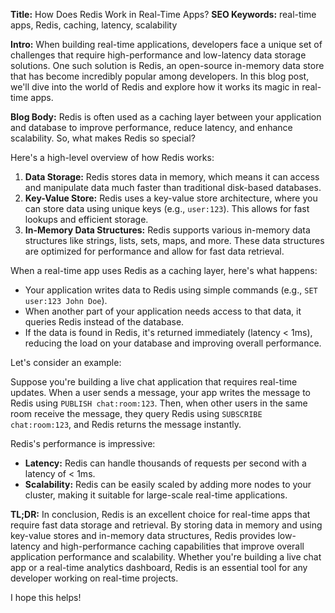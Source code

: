 **Title:** How Does Redis Work in Real-Time Apps?
**SEO Keywords:** real-time apps, Redis, caching, latency, scalability

**Intro:**
When building real-time applications, developers face a unique set of challenges that require high-performance and low-latency data storage solutions. One such solution is Redis, an open-source in-memory data store that has become incredibly popular among developers. In this blog post, we'll dive into the world of Redis and explore how it works its magic in real-time apps.

**Blog Body:**
Redis is often used as a caching layer between your application and database to improve performance, reduce latency, and enhance scalability. So, what makes Redis so special?

Here's a high-level overview of how Redis works:

1. **Data Storage:** Redis stores data in memory, which means it can access and manipulate data much faster than traditional disk-based databases.
2. **Key-Value Store:** Redis uses a key-value store architecture, where you can store data using unique keys (e.g., `user:123`). This allows for fast lookups and efficient storage.
3. **In-Memory Data Structures:** Redis supports various in-memory data structures like strings, lists, sets, maps, and more. These data structures are optimized for performance and allow for fast data retrieval.

When a real-time app uses Redis as a caching layer, here's what happens:

* Your application writes data to Redis using simple commands (e.g., `SET user:123 John Doe`).
* When another part of your application needs access to that data, it queries Redis instead of the database.
* If the data is found in Redis, it's returned immediately (latency < 1ms), reducing the load on your database and improving overall performance.

Let's consider an example:

Suppose you're building a live chat application that requires real-time updates. When a user sends a message, your app writes the message to Redis using `PUBLISH chat:room:123`. Then, when other users in the same room receive the message, they query Redis using `SUBSCRIBE chat:room:123`, and Redis returns the message instantly.

Redis's performance is impressive:

* **Latency:** Redis can handle thousands of requests per second with a latency of < 1ms.
* **Scalability:** Redis can be easily scaled by adding more nodes to your cluster, making it suitable for large-scale real-time applications.

**TL;DR:**
In conclusion, Redis is an excellent choice for real-time apps that require fast data storage and retrieval. By storing data in memory and using key-value stores and in-memory data structures, Redis provides low-latency and high-performance caching capabilities that improve overall application performance and scalability. Whether you're building a live chat app or a real-time analytics dashboard, Redis is an essential tool for any developer working on real-time projects.

I hope this helps!